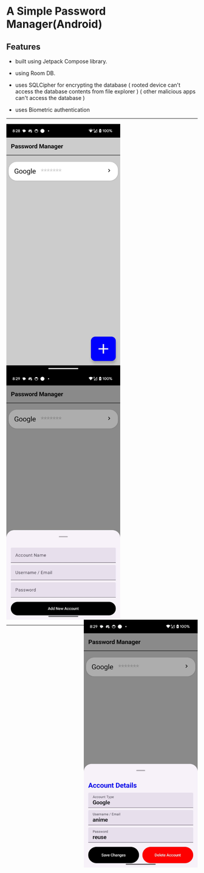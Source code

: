 # A Simple Password Manager(Android)

## Features

* built using Jetpack Compose library.

* using Room DB.

* uses SQLCipher for encrypting the database 
( rooted device can't access the database contents from file explorer )
( other malicious apps can't access the database )

* uses Biometric authentication


<hr>

<img align="left" src = "https://raw.githubusercontent.com/anikkcah/ImageblobsforReadme/master/home_screen.jpg" width="300" height="650">

<img align="center" src = "https://raw.githubusercontent.com/anikkcah/ImageblobsforReadme/master/home_screen_add_new.jpg" width="300" height="650">

<img align="right" src = "https://raw.githubusercontent.com/anikkcah/ImageblobsforReadme/master/home_screen_pass_show.jpg" width="300" height="650">


<hr>
